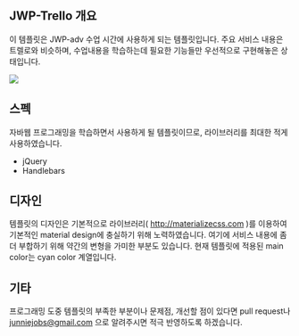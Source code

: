 ## JWP-Trello 개요

이 템플릿은 JWP-adv 수업 시간에 사용하게 되는 템플릿입니다.
주요 서비스 내용은 트렐로와 비슷하며, 수업내용을 학습하는데 필요한 기능들만 우선적으로 구현해놓은 상태입니다.

![](https://user-images.githubusercontent.com/3433096/48578536-2d1b8580-e91a-11e8-9be4-7551f27fde16.gif)


## 스펙

자바웹 프로그래밍을 학습하면서 사용하게 될 템플릿이므로, 라이브러리를 최대한 적게 사용하였습니다.

- jQuery
- Handlebars

## 디자인

템플릿의 디자인은 기본적으로 라이브러리( http://materializecss.com )를 이용하여 기본적인 material design에 충실하기 위해 노력하였습니다. 여기에 서비스 내용에 좀 더 부합하기 위해 약간의 변형을 가미한 부분도 있습니다. 현재 템플릿에 적용된 main color는 cyan color 계열입니다.


## 기타

프로그래밍 도중 템플릿의 부족한 부분이나 문제점, 개선할 점이 있다면 pull request나 junniejobs@gmail.com 으로 알려주시면 적극 반영하도록 하겠습니다.
